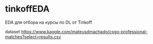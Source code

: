 # tinkoffEDA
EDA для отбора на курсы по DL от Tinkoff

dataset  https://www.kaggle.com/mateusdmachado/csgo-professional-matches?select=results.csv
